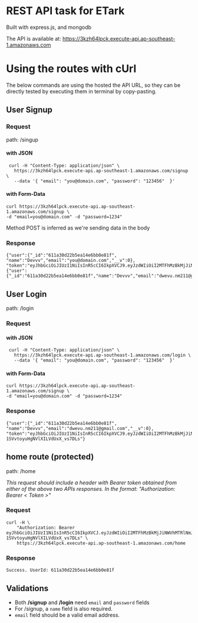 # REST API task for ETark
Built with express.js, and mongodb

The API is available at: https://3kzh64lpck.execute-api.ap-southeast-1.amazonaws.com
# Using the routes with cUrl
The below commands are using the hosted the API URL, 
so they can be directly tested by executing them in terminal by copy-pasting.
## User Signup
### Request
path: /singup
#### with JSON
```
 curl -H "Content-Type: application/json" \
   https://3kzh64lpck.execute-api.ap-southeast-1.amazonaws.com/signup \
   --data '{ "email": "you@domain.com", "password": "123456"  }'
```
#### with Form-Data
```
curl https://3kzh64lpck.execute-api.ap-southeast-1.amazonaws.com/signup \
-d "email=you@domain.com" -d "password=1234" 
```
Method POST is inferred as we're sending data in the body

### Response
```
{"user":{"_id":"611a30d22b5ea14e6bb0e81f",
"name":"Devvv","email":"you@domain.com","__v":0},
"token":"eyJhbGciOiJIUzI1NiIsInR5cCI6IkpXVCJ9.eyJzdWIiOiI2MTFhMzBkMjJiNWVhMTRlNmJiMGU4MWYiLCJpYXQiOjE2MjkxMDYzODYsImV4cCI6MTYyOTE5Mjc4Nn0.WJ1oWFTAsfCFKT2h2JTtnisk3pKC03F9vke6sb7A_og"}{"user":{"_id":"611a30d22b5ea14e6bb0e81f","name":"Devvv","email":"dwevu.nm211@gmail.com","__v":0},"token":"eyJhbGciOiJIUzI1NiIsInR5cCI6IkpXVCJ9.eyJzdWIiOiI2MTFhMzBkMjJiNWVhMTRlNmJiMGU4MWYiLCJpYXQiOjE2MjkxMDYzODYsImV4cCI6MTYyOTE5Mjc4Nn0.WJ1oWFTAsfCFKT2h2JTtnisk3pKC03F9vke6sb7A_og"}
```



## User Login
path: /login
### Request
#### with JSON
```
 curl -H "Content-Type: application/json" \
   https://3kzh64lpck.execute-api.ap-southeast-1.amazonaws.com/login \
   --data '{ "email": "you@domain.com", "password": "123456"  }'
```
#### with Form-Data
```
curl https://3kzh64lpck.execute-api.ap-southeast-1.amazonaws.com/signup \
-d "email=you@domain.com" -d "password=1234" 
```
### Response
```
{"user":{"_id":"611a30d22b5ea14e6bb0e81f",
"name":"Devvv","email":"dwevu.nm211@gmail.com","__v":0},
"token":"eyJhbGciOiJIUzI1NiIsInR5cCI6IkpXVCJ9.eyJzdWIiOiI2MTFhMzBkMjJiNWVhMTRlNmJiMGU4MWYiLCJpYXQiOjE2MjkxMDY0NjUsImV4cCI6MTYyOTE5Mjg2NX0.Mont6uxXuQM06s-1SVvtoyuHgNVlXILVdUxX_vs7DLs"}
```
## home route (protected)
path: /home

*This request should include a header with Bearer token obtained from either of the above two APIs responses.
In the format: "Authorization: Bearer < Token >"*
### Request
```
curl -H \
    "Authorization: Bearer eyJhbGciOiJIUzI1NiIsInR5cCI6IkpXVCJ.eyJzdWIiOiI2MTFhMzBkMjJiNWVhMTRlNmJiMGU4MWYiLCJpYXQiOjE2MjkxMDY0NjUsImV4cCI6MTYyOTE5Mjg2NX0.Mont6uxXuQM06s-1SVvtoyuHgNVlXILVdUxX_vs7DLs" \
    https://3kzh64lpck.execute-api.ap-southeast-1.amazonaws.com/home
```
### Response
```
Success. UserId: 611a30d22b5ea14e6bb0e81f
```
## Validations
* Both __/signup__ and __/login__ need `email` and `password` fields
* For /signup, a `name` field is also required.
* `email` field should be a valid email address.
